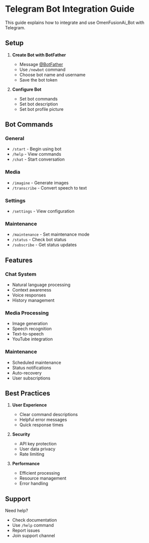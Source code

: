 # Telegram Bot Integration Guide

This guide explains how to integrate and use OmenFusionAi_Bot with Telegram.

## Setup

1. **Create Bot with BotFather**
   - Message [@BotFather](https://t.me/botfather)
   - Use `/newbot` command
   - Choose bot name and username
   - Save the bot token

2. **Configure Bot**
   - Set bot commands
   - Set bot description
   - Set bot profile picture

## Bot Commands

### General
- `/start` - Begin using bot
- `/help` - View commands
- `/chat` - Start conversation

### Media
- `/imagine` - Generate images
- `/transcribe` - Convert speech to text

### Settings
- `/settings` - View configuration

### Maintenance
- `/maintenance` - Set maintenance mode
- `/status` - Check bot status
- `/subscribe` - Get status updates

## Features

### Chat System
- Natural language processing
- Context awareness
- Voice responses
- History management

### Media Processing
- Image generation
- Speech recognition
- Text-to-speech
- YouTube integration

### Maintenance
- Scheduled maintenance
- Status notifications
- Auto-recovery
- User subscriptions

## Best Practices

1. **User Experience**
   - Clear command descriptions
   - Helpful error messages
   - Quick response times

2. **Security**
   - API key protection
   - User data privacy
   - Rate limiting

3. **Performance**
   - Efficient processing
   - Resource management
   - Error handling

## Support

Need help?
- Check documentation
- Use `/help` command
- Report issues
- Join support channel
